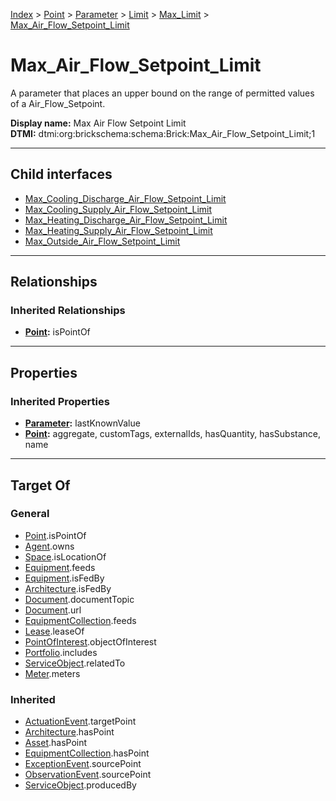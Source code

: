 [Index](../../../../../index.md) > [Point](../../../../Point.md) > [Parameter](../../../Parameter.md) > [Limit](../../Limit.md) > [Max_Limit](../Max_Limit.md) > [Max_Air_Flow_Setpoint_Limit](#)
# Max_Air_Flow_Setpoint_Limit

A parameter that places an upper bound on the range of permitted values of a Air_Flow_Setpoint.


**Display name:** Max Air Flow Setpoint Limit<br />
**DTMI:** dtmi:org:brickschema:schema:Brick:Max_Air_Flow_Setpoint_Limit;1

---

## Child interfaces
* [Max_Cooling_Discharge_Air_Flow_Setpoint_Limit](Max_Cooling_Discharge_Air_Flow_Setpoint_Limit/Max_Cooling_Discharge_Air_Flow_Setpoint_Limit.md)
* [Max_Cooling_Supply_Air_Flow_Setpoint_Limit](Max_Cooling_Supply_Air_Flow_Setpoint_Limit/Max_Cooling_Supply_Air_Flow_Setpoint_Limit.md)
* [Max_Heating_Discharge_Air_Flow_Setpoint_Limit](Max_Heating_Discharge_Air_Flow_Setpoint_Limit/Max_Heating_Discharge_Air_Flow_Setpoint_Limit.md)
* [Max_Heating_Supply_Air_Flow_Setpoint_Limit](Max_Heating_Supply_Air_Flow_Setpoint_Limit/Max_Heating_Supply_Air_Flow_Setpoint_Limit.md)
* [Max_Outside_Air_Flow_Setpoint_Limit](Max_Outside_Air_Flow_Setpoint_Limit.md)

---

## Relationships

### Inherited Relationships
* **[Point](../../../../Point.md):** isPointOf

---

## Properties

### Inherited Properties
* **[Parameter](../../../Parameter.md):** lastKnownValue
* **[Point](../../../../Point.md):** aggregate, customTags, externalIds, hasQuantity, hasSubstance, name

---

## Target Of
### General
* [Point](../../../../Point.md).isPointOf
* [Agent](../../../../../Agent/Agent.md).owns
* [Space](../../../../../Space/Space.md).isLocationOf
* [Equipment](../../../../../Asset/Equipment/Equipment.md).feeds
* [Equipment](../../../../../Asset/Equipment/Equipment.md).isFedBy
* [Architecture](../../../../../Space/Architecture/Architecture.md).isFedBy
* [Document](../../../../../Information/Document/Document.md).documentTopic
* [Document](../../../../../Information/Document/Document.md).url
* [EquipmentCollection](../../../../../Collection/Equipment-.md).feeds
* [Lease](../../../../../Event/Lease.md).leaseOf
* [PointOfInterest](../../../../../Information/PointOfInterest.md).objectOfInterest
* [Portfolio](../../../../../Collection/Portfolio.md).includes
* [ServiceObject](../../../../../Information/ServiceObject/ServiceObject.md).relatedTo
* [Meter](../../../../../Asset/Equipment/Meter/Meter.md).meters
### Inherited
* [ActuationEvent](../../../../../Event/Point-/ActuationEvent.md).targetPoint
* [Architecture](../../../../../Space/Architecture/Architecture.md).hasPoint
* [Asset](../../../../../Asset/Asset.md).hasPoint
* [EquipmentCollection](../../../../../Collection/Equipment-.md).hasPoint
* [ExceptionEvent](../../../../../Event/Point-/ExceptionEvent.md).sourcePoint
* [ObservationEvent](../../../../../Event/Point-/ObservationEvent/ObservationEvent.md).sourcePoint
* [ServiceObject](../../../../../Information/ServiceObject/ServiceObject.md).producedBy
